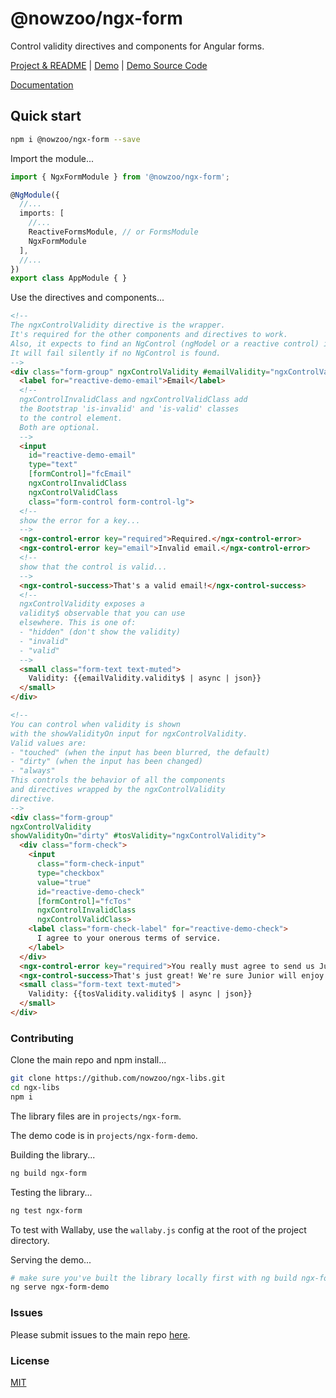 # @nowzoo/ngx-form

Control validity directives and components for Angular forms.

[Project & README](https://github.com/nowzoo/ngx-libs/tree/master/projects/ngx-form)
|
[Demo](https://nowzoo.github.io/ngx-libs/ngx-form/)
|
[Demo Source Code](https://github.com/nowzoo/ngx-libs/tree/master/projects/ngx-form-demo/src/app)

[Documentation](https://nowzoo.github.io/ngx-libs/ngx-form/docs/)


## Quick start

```bash
npm i @nowzoo/ngx-form --save
```

Import the module...

```typescript
import { NgxFormModule } from '@nowzoo/ngx-form';

@NgModule({
  //...
  imports: [
    //...
    ReactiveFormsModule, // or FormsModule
    NgxFormModule
  ],
  //...
})
export class AppModule { }
```

Use the directives and components...
```html
<!--
The ngxControlValidity directive is the wrapper.
It's required for the other components and directives to work.
Also, it expects to find an NgControl (ngModel or a reactive control) inside.
It will fail silently if no NgControl is found.
-->
<div class="form-group" ngxControlValidity #emailValidity="ngxControlValidity">
  <label for="reactive-demo-email">Email</label>
  <!--
  ngxControlInvalidClass and ngxControlValidClass add
  the Bootstrap 'is-invalid' and 'is-valid' classes
  to the control element.
  Both are optional.
  -->
  <input
    id="reactive-demo-email"
    type="text"
    [formControl]="fcEmail"
    ngxControlInvalidClass
    ngxControlValidClass
    class="form-control form-control-lg">
  <!--
  show the error for a key...
  -->
  <ngx-control-error key="required">Required.</ngx-control-error>
  <ngx-control-error key="email">Invalid email.</ngx-control-error>
  <!--
  show that the control is valid...
  -->
  <ngx-control-success>That's a valid email!</ngx-control-success>
  <!--
  ngxControlValidity exposes a
  validity$ observable that you can use
  elsewhere. This is one of:
  - "hidden" (don't show the validity)
  - "invalid"
  - "valid"
  -->
  <small class="form-text text-muted">
    Validity: {{emailValidity.validity$ | async | json}}
  </small>
</div>

<!--
You can control when validity is shown
with the showValidityOn input for ngxControlValidity.
Valid values are:
- "touched" (when the input has been blurred, the default)
- "dirty" (when the input has been changed)
- "always"
This controls the behavior of all the components
and directives wrapped by the ngxControlValidity
directive.
-->
<div class="form-group"
ngxControlValidity
showValidityOn="dirty" #tosValidity="ngxControlValidity">
  <div class="form-check">
    <input
      class="form-check-input"
      type="checkbox"
      value="true"
      id="reactive-demo-check"
      [formControl]="fcTos"
      ngxControlInvalidClass
      ngxControlValidClass>
    <label class="form-check-label" for="reactive-demo-check">
      I agree to your onerous terms of service.
    </label>
  </div>
  <ngx-control-error key="required">You really must agree to send us Junior.</ngx-control-error>
  <ngx-control-success>That's just great! We're sure Junior will enjoy work in the salt mine.</ngx-control-success>
  <small class="form-text text-muted">
    Validity: {{tosValidity.validity$ | async | json}}
  </small>
</div>

```



### Contributing

Clone the main repo and npm install...
```bash
git clone https://github.com/nowzoo/ngx-libs.git
cd ngx-libs
npm i
```

The library files are in `projects/ngx-form`.

The demo code is in `projects/ngx-form-demo`.

Building the library...
```bash
ng build ngx-form
```

Testing the library...
```bash
ng test ngx-form
```
To test with Wallaby, use the `wallaby.js` config at the root of the project directory.

Serving the demo...
```bash
# make sure you've built the library locally first with ng build ngx-form
ng serve ngx-form-demo
```

### Issues
Please submit issues to the main repo [here](https://github.com/nowzoo/ngx-libs/issues).

### License
[MIT](https://github.com/nowzoo/ngx-libs/blob/master/projects/ngx-form/LICENSE)
